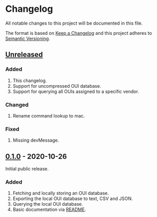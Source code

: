# Changelog

All notable changes to this project will be documented in this file.

The format is based on [Keep a Changelog](https://keepachangelog.com/en/1.1.0/) and this project adheres to [Semantic Versioning](https://semver.org/spec/v2.0.0.html).

## [Unreleased]

### Added

1. This changelog.
1. Support for uncompressed OUI database.
1. Support for querying all OUIs assigned to a specific vendor.

### Changed

1. Rename command lookup to mac.

### Fixed

1. Missing devMessage.

## [0.1.0] - 2020-10-26

Initial public release.

### Added

1. Fetching and locally storing an OUI database.
1. Exporting the local OUI database to text, CSV and JSON.
1. Querying the local OUI database.
1. Basic documentation via [README].

[Unreleased]: https://gitlab.com/rbrt-weiler/ouilookup/-/compare/v0.1.0...master
[0.1.0]: https://gitlab.com/rbrt-weiler/ouilookup/-/tree/v0.1.0
[README]: README.md
